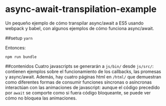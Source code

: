 # async-await-transpilation-example
Un pequeño ejemplo de cómo transpilar async/await a ES5 usando webpack y babel, con algunos ejemplos de cómo funciona async/await.

##setup
`yarn`

Entonces:

`npm run bundle`


##contenidos
Cuatro javascripts se generarán a `js/bin/` desde `js/src/`: contienen ejemplos sobre el funcionamiento de los callbacks,
las promesas y async/await. Además, hay cuatro páginas html en `/html/` que demuestran como diferentes formas de consumir
funciones síncronas o asíncronas interactúan con las animaciones de javascript: aunque el código precedido por `await` se
comporte como si fuera código bloqueante, se puede ver cómo no bloquea las animaciones.


